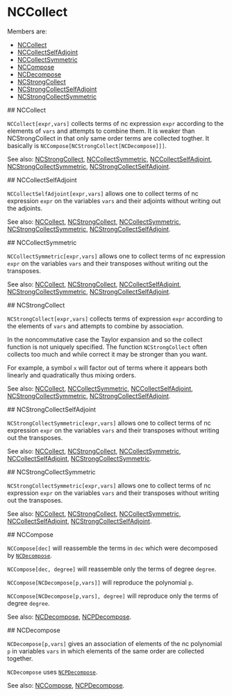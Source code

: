 # NCCollect

Members are:

* [NCCollect](#NCCollect)
* [NCCollectSelfAdjoint](#NCCollectSelfAdjoint)
* [NCCollectSymmetric](#NCCollectSymmetric)
* [NCCompose](#NCCompose)
* [NCDecompose](#NCDecompose)
* [NCStrongCollect](#NCStrongCollect)
* [NCStrongCollectSelfAdjoint](#NCStrongCollectSelfAdjoint)
* [NCStrongCollectSymmetric](#NCStrongCollectSymmetric)

<a name="NCCollect">
## NCCollect
</a>

`NCCollect[expr,vars]` collects terms of nc expression `expr` according to the elements of `vars` and attempts to combine them. It is weaker than NCStrongCollect in that only same order terms are collected togther. It basically is `NCCompose[NCStrongCollect[NCDecompose]]]`.

See also:
[NCStrongCollect](#NCStrongCollect), [NCCollectSymmetric](#NCCollectSymmetric), [NCCollectSelfAdjoint](#NCCollectSelfAdjoint), [NCStrongCollectSymmetric](#NCStrongCollectSymmetric), [NCStrongCollectSelfAdjoint](#NCStrongCollectSelfAdjoint).

<a name="NCCollectSelfAdjoint">
## NCCollectSelfAdjoint
</a>

`NCCollectSelfAdjoint[expr,vars]` allows one to collect terms of nc expression `expr` on the variables `vars` and their adjoints without writing out the adjoints.

See also:
[NCCollect](#NCCollect), [NCStrongCollect](#NCStrongCollect), [NCCollectSymmetric](#NCCollectSymmetric), [NCStrongCollectSymmetric](#NCStrongCollectSymmetric), [NCStrongCollectSelfAdjoint](#NCStrongCollectSelfAdjoint).

<a name="NCCollectSymmetric">
## NCCollectSymmetric
</a>

`NCCollectSymmetric[expr,vars]` allows one to collect terms of nc expression `expr` on the variables `vars` and their transposes without writing out the transposes.

See also:
[NCCollect](#NCCollect), [NCStrongCollect](#NCStrongCollect), [NCCollectSelfAdjoint](#NCCollectSelfAdjoint), [NCStrongCollectSymmetric](#NCStrongCollectSymmetric), [NCStrongCollectSelfAdjoint](#NCStrongCollectSelfAdjoint).

<a name="NCStrongCollect">
## NCStrongCollect
</a>

`NCStrongCollect[expr,vars]` collects terms of expression `expr` according to the elements of `vars` and attempts to combine by association. 

In the noncommutative case the Taylor expansion and so the collect function is not uniquely specified. The function `NCStrongCollect` often collects too much and while correct it may be stronger than you want.

For example, a symbol `x` will factor out of terms where it appears both linearly and quadratically thus mixing orders.

See also:
[NCCollect](#NCCollect), [NCCollectSymmetric](#NCCollectSymmetric), [NCCollectSelfAdjoint](#NCCollectSelfAdjoint), [NCStrongCollectSymmetric](#NCStrongCollectSymmetric), [NCStrongCollectSelfAdjoint](#NCStrongCollectSelfAdjoint).

<a name="NCStrongCollectSelfAdjoint">
## NCStrongCollectSelfAdjoint
</a>

`NCStrongCollectSymmetric[expr,vars]` allows one to collect terms of nc expression `expr` on the variables `vars` and their transposes without writing out the transposes.

See also:
[NCCollect](#NCCollect), [NCStrongCollect](#NCStrongCollect), [NCCollectSymmetric](#NCCollectSymmetric), [NCCollectSelfAdjoint](#NCCollectSelfAdjoint), [NCStrongCollectSymmetric](#NCStrongCollectSymmetric).

<a name="NCStrongCollectSymmetric">
## NCStrongCollectSymmetric
</a>

`NCStrongCollectSymmetric[expr,vars]` allows one to collect terms of nc expression `expr` on the variables `vars` and their transposes without writing out the transposes.

See also:
[NCCollect](#NCCollect), [NCStrongCollect](#NCStrongCollect), [NCCollectSymmetric](#NCCollectSymmetric), [NCCollectSelfAdjoint](#NCCollectSelfAdjoint), [NCStrongCollectSelfAdjoint](#NCStrongCollectSelfAdjoint).

<a name="NCCompose">
## NCCompose
</a>

`NCCompose[dec]` will reassemble the terms in `dec` which were decomposed by [`NCDecompose`](#NCDecompose).

`NCCompose[dec, degree]` will reassemble only the terms of degree `degree`.

`NCCompose[NCDecompose[p,vars]]` will reproduce the polynomial `p`.

`NCCompose[NCDecompose[p,vars], degree]` will reproduce only the terms of degree `degree`.

See also:
[NCDecompose](#NCDecompose), [NCPDecompose](#NCPDecompose).

<a name="NCDecompose">
## NCDecompose
</a>

`NCDecompose[p,vars]` gives an association of elements of the nc polynomial `p` in variables `vars` in which elements of the same order are collected together.

`NCDecompose` uses [`NCPDecompose`](#NCPDecompose).

See also:
[NCCompose](#NCCompose), [NCPDecompose](#NCPDecompose).
